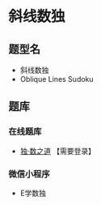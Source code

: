 # 斜线数独

## 题型名

- 斜线数独
- Oblique Lines Sudoku

## 题库

### 在线题库

- [独·数之道](http://www.sudokufans.org.cn/lx/game.index.php?type=6x5) 【需要登录】

### 微信小程序

- E学数独
